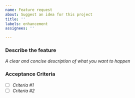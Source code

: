 ```yaml
---
name: Feature request
about: Suggest an idea for this project
title: ''
labels: enhancement
assignees: ''

---
```


### Describe the feature
*A clear and concise description of what you want to happen*

### Acceptance Criteria
- [ ] *Criteria #1*
- [ ] *Criteria #2*
